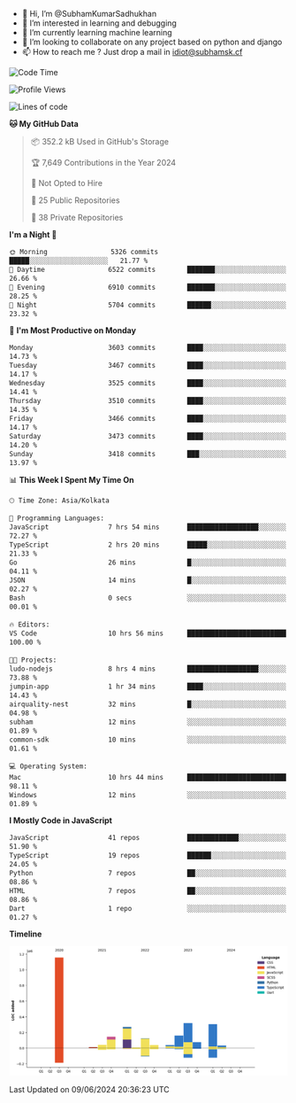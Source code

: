 - 👋 Hi, I’m @SubhamKumarSadhukhan
- 👀 I’m interested in learning and debugging
- 🌱 I’m currently learning machine learning
- 💞️ I’m looking to collaborate on any project based on python and django
- 📫 How to reach me ?
      Just drop a mail in idiot@subhamsk.cf

<!---
SubhamKumarSadhukhan/SubhamKumarSadhukhan is a ✨ special ✨ repository because its `README.md` (this file) appears on your GitHub profile.
You can click the Preview link to take a look at your changes.
--->


<!--START_SECTION:waka-->
![Code Time](http://img.shields.io/badge/Code%20Time-2%2C227%20hrs%202%20mins-blue)

![Profile Views](http://img.shields.io/badge/Profile%20Views-0-blue)

![Lines of code](https://img.shields.io/badge/From%20Hello%20World%20I%27ve%20Written-2.7%20million%20lines%20of%20code-blue)

**🐱 My GitHub Data** 

> 📦 352.2 kB Used in GitHub's Storage 
 > 
> 🏆 7,649 Contributions in the Year 2024
 > 
> 🚫 Not Opted to Hire
 > 
> 📜 25 Public Repositories 
 > 
> 🔑 38 Private Repositories 
 > 
**I'm a Night 🦉** 

```text
🌞 Morning                5326 commits        █████░░░░░░░░░░░░░░░░░░░░   21.77 % 
🌆 Daytime                6522 commits        ███████░░░░░░░░░░░░░░░░░░   26.66 % 
🌃 Evening                6910 commits        ███████░░░░░░░░░░░░░░░░░░   28.25 % 
🌙 Night                  5704 commits        ██████░░░░░░░░░░░░░░░░░░░   23.32 % 
```
📅 **I'm Most Productive on Monday** 

```text
Monday                   3603 commits        ████░░░░░░░░░░░░░░░░░░░░░   14.73 % 
Tuesday                  3467 commits        ████░░░░░░░░░░░░░░░░░░░░░   14.17 % 
Wednesday                3525 commits        ████░░░░░░░░░░░░░░░░░░░░░   14.41 % 
Thursday                 3510 commits        ████░░░░░░░░░░░░░░░░░░░░░   14.35 % 
Friday                   3466 commits        ████░░░░░░░░░░░░░░░░░░░░░   14.17 % 
Saturday                 3473 commits        ████░░░░░░░░░░░░░░░░░░░░░   14.20 % 
Sunday                   3418 commits        ███░░░░░░░░░░░░░░░░░░░░░░   13.97 % 
```


📊 **This Week I Spent My Time On** 

```text
🕑︎ Time Zone: Asia/Kolkata

💬 Programming Languages: 
JavaScript               7 hrs 54 mins       ██████████████████░░░░░░░   72.27 % 
TypeScript               2 hrs 20 mins       █████░░░░░░░░░░░░░░░░░░░░   21.33 % 
Go                       26 mins             █░░░░░░░░░░░░░░░░░░░░░░░░   04.11 % 
JSON                     14 mins             █░░░░░░░░░░░░░░░░░░░░░░░░   02.27 % 
Bash                     0 secs              ░░░░░░░░░░░░░░░░░░░░░░░░░   00.01 % 

🔥 Editors: 
VS Code                  10 hrs 56 mins      █████████████████████████   100.00 % 

🐱‍💻 Projects: 
ludo-nodejs              8 hrs 4 mins        ██████████████████░░░░░░░   73.88 % 
jumpin-app               1 hr 34 mins        ████░░░░░░░░░░░░░░░░░░░░░   14.43 % 
airquality-nest          32 mins             █░░░░░░░░░░░░░░░░░░░░░░░░   04.98 % 
subham                   12 mins             ░░░░░░░░░░░░░░░░░░░░░░░░░   01.89 % 
common-sdk               10 mins             ░░░░░░░░░░░░░░░░░░░░░░░░░   01.61 % 

💻 Operating System: 
Mac                      10 hrs 44 mins      █████████████████████████   98.11 % 
Windows                  12 mins             ░░░░░░░░░░░░░░░░░░░░░░░░░   01.89 % 
```

**I Mostly Code in JavaScript** 

```text
JavaScript               41 repos            █████████████░░░░░░░░░░░░   51.90 % 
TypeScript               19 repos            ██████░░░░░░░░░░░░░░░░░░░   24.05 % 
Python                   7 repos             ██░░░░░░░░░░░░░░░░░░░░░░░   08.86 % 
HTML                     7 repos             ██░░░░░░░░░░░░░░░░░░░░░░░   08.86 % 
Dart                     1 repo              ░░░░░░░░░░░░░░░░░░░░░░░░░   01.27 % 
```



**Timeline**

![Lines of Code chart](https://raw.githubusercontent.com/SubhamKumarSadhukhan/SubhamKumarSadhukhan/main/assets/bar_graph.png)


 Last Updated on 09/06/2024 20:36:23 UTC
<!--END_SECTION:waka-->
